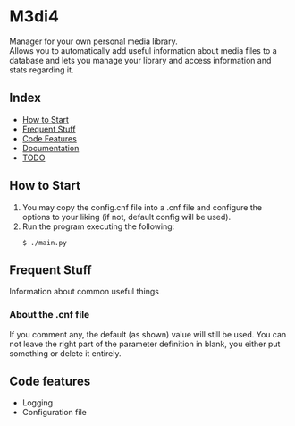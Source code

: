 [//]: # ( -*- coding: utf-8 -*- )
[//]: # ( ---------------------------------------------------------------------- )
[//]: # (+ Autor:  	Ran# )
[//]: # (+ Creado: 	2023/01/04 21:56:10.000000 )
[//]: # (+ Editado:	2023/03/22 18:12:04.904479 )
[//]: # ( ---------------------------------------------------------------------- )

# M3di4
Manager for your own personal media library.\
Allows you to automatically add useful information about media files to a database and lets you manage your library and access information and stats regarding it.


## Index
- [How to Start](#how-to-start)
- [Frequent Stuff](#frequent-stuff)
- [Code Features](#code-features)
- [Documentation](media/doc/index.md#documentation)
- [TODO](media/doc/todo.md#todo)


## How to Start
1. You may copy the config.cnf file into a .cnf file and configure the options to your liking (if not, default config will be used).
2. Run the program executing the following:
    ```
    $ ./main.py
    ```

## Frequent Stuff
Information about common useful things

### About the .cnf file
If you comment any, the default (as shown) value will still be used.
You can not leave the right part of the parameter definition in blank, you either put something or delete it entirely.

## Code features
- Logging
- Configuration file
